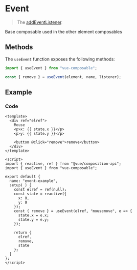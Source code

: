 # Event

> The [addEventListener](https://developer.mozilla.org/en-US/docs/Web/API/EventTarget/addEventListener).

Base composable used in the other element composables

## Methods

The `useEvent` function exposes the following methods:

```js
import { useEvent } from "vue-composable";

const { remove } = useEvent(element, name, listener);
```

## Example

<event-example/>

### Code

```vue
<template>
  <div ref="elref">
    Mouse
    <p>x: {{ state.x }}</p>
    <p>y: {{ state.y }}</p>

    <button @click="remove">remove</button>
  </div>
</template>

<script>
import { reactive, ref } from "@vue/composition-api";
import { useEvent } from "vue-composable";

export default {
  name: "event-example",
  setup(_) {
    const elref = ref(null);
    const state = reactive({
      x: 0,
      y: 0
    });
    const { remove } = useEvent(elref, "mousemove", e => {
      state.x = e.x;
      state.y = e.y;
    });

    return {
      elref,
      remove,
      state
    };
  }
};
</script>
```
